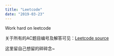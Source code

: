 ```yaml
---
title: "Leetcode"
date: "2019-03-23"
---
```


Work hard on leetcode

关于所有的AC题目编号及解答可见：[Leetcode source](https://github.com/litchi-li/LeetCode)

这里留自己想留的碎碎念~